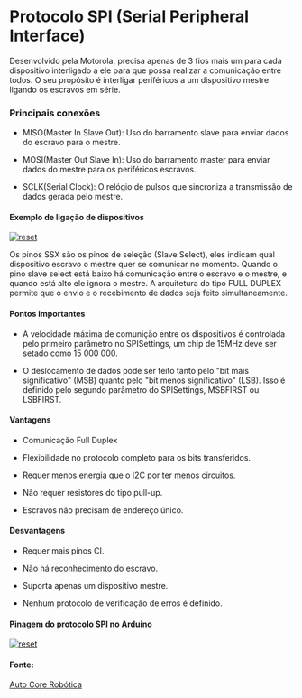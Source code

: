 # Protocolo SPI (Serial Peripheral Interface)
<p>
Desenvolvido pela Motorola, precisa apenas de 3 fios mais um para cada dispositivo interligado a ele para que possa realizar a comunicação entre todos. O seu propósito é interligar periféricos a um dispositivo mestre ligando os escravos em série.
</p>

### Principais conexões

<p>

- MISO(Master In Slave Out): Uso do barramento slave para enviar dados do escravo para o mestre.

- MOSI(Master Out Slave In): Uso do barramento master para enviar dados do mestre para os periféricos escravos.

- SCLK(Serial Clock): O relógio de pulsos que sincroniza a transmissão de dados gerada pelo mestre.

</p>

#### Exemplo de ligação de dispositivos

<p><a target="_blank" rel="noopener noreferrer" href="https://user-images.githubusercontent.com/22710963/76923712-f9a48e80-68b2-11ea-9931-b6771902471f.png">
  <img src="https://user-images.githubusercontent.com/22710963/76923712-f9a48e80-68b2-11ea-9931-b6771902471f.png" alt="reset" style="max-width:100%;"></a></p> 

<p>
Os pinos SSX são os pinos de seleção (Slave Select), eles indicam qual dispositivo escravo o mestre quer se comunicar no momento. Quando o pino slave select está baixo há comunicação entre o escravo e o mestre, e quando está alto ele ignora o mestre. A arquitetura do tipo FULL DUPLEX permite que o envio e o recebimento de dados seja feito simultaneamente.
</p>

#### Pontos importantes

<p>

- A velocidade máxima de comunição entre os dispositivos é controlada pelo primeiro parâmetro no SPISettings, um chip de 15MHz deve ser setado como 15 000 000.

- O deslocamento de dados pode ser feito tanto pelo "bit mais significativo" (MSB) quanto pelo "bit menos significativo" (LSB). Isso é definido pelo segundo parâmetro do SPISettings, MSBFIRST ou LSBFIRST.


</p>

#### Vantagens

<p>

- Comunicação Full Duplex

- Flexibilidade no protocolo completo para os bits transferidos.

- Requer menos energia que o I2C por ter menos circuitos.

- Não requer resistores do tipo pull-up.

- Escravos não precisam de endereço único.

</p>

#### Desvantagens

<p>

- Requer mais pinos CI.

- Não há reconhecimento do escravo.

- Suporta apenas um dispositivo mestre.

- Nenhum protocolo de verificação de erros é definido.

</p>

#### Pinagem do protocolo SPI no Arduino

<p>
<a target="_blank" rel="noopener noreferrer" href="https://user-images.githubusercontent.com/22710963/76925129-29559580-68b7-11ea-9267-c58700c13aca.png">
  <img src="https://user-images.githubusercontent.com/22710963/76925129-29559580-68b7-11ea-9267-c58700c13aca.png" alt="reset" style="max-width:100%;"></a></p> 


#### Fonte:

[Auto Core Robótica](https://autocorerobotica.blog.br/conhecendo-o-protocolo-spi-com-arduino)

